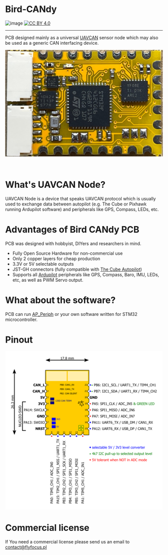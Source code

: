 # Bird-CANdy
![image](https://img.shields.io/badge/-Open%20Source%20Hardware-0ea95a)
[![CC BY 4.0][cc-by-shield]][cc-by-sa] 


<hr>

PCB designed mainly as a universal [UAVCAN](https://uavcan.org/) sensor node which may also be used as a generic CAN interfacing device.

![Board top photo](board.jpg)

<br>

# What's UAVCAN Node? #
UAVCAN Node is a device that speaks UAVCAN protocol which is usually used to exchange data between autopilot (e.g. The Cube or Pixhawk running Ardupilot software)
and peripherals like GPS, Compass, LEDs, etc.

# Advantages of Bird CANdy PCB #
PCB was designed with hobbyist, DIYers and researchers in mind.
* Fully Open Source Hardware for non-commercial use
* Only 2 copper layers for cheap production
* 3.3V or 5V selectable outputs
* JST-GH connectors (fully compatible with [The Cube Autopilot](https://github.com/proficnc/The-Cube))
* Supports all [Ardupilot](https://ardupilot.org/) peripherals like GPS, Compass, Baro, IMU, LEDs, etc, as well as PWM Servo output.

# What about the software? #
PCB can run [AP_Periph](https://github.com/ArduPilot/ardupilot/tree/master/Tools/AP_Periph) or your own software written for STM32 microcontroller.

# Pinout #
![Pinout guide](pinout.png)

# Commercial license #
If You need a commercial license please send us an email to contact@flyfocus.pl 
<!-- <a href="https://www.linkedin.com/company/flyfocus/"> ![alt text](https://img.shields.io/badge/-LinkedIn-a8400e?style=flat&logo=linkedIn)</a>
<a href="https://www.facebook.com/flyfocusUAV"> ![alt text](https://img.shields.io/badge/-Facebook-a8400e?style=flat&logo=Facebook)</a> -->

[cc-by-sa]: https://creativecommons.org/licenses/by-sa/4.0/
[cc-by-shield]: https://img.shields.io/badge/License-CC%20BY%20%20SA%204.0-a8400e